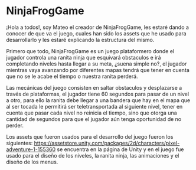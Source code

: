 # NinjaFrogGame
¡Hola a todos!, soy Mateo el creador de NinjaFrogGame, les estaré dando a conocer de que va el juego, cuales han sido los assets que he usado para desarrollarlo y les estaré explicando la estructura del mismo.

Primero que todo, NinjaFrogGame es un juego plataformero donde el jugador controla una ranita ninja que esquivará obstaculos e irá completando niveles hasta llegar a su meta, ¿suena simple no?, el jugador mientras vaya avanzando
por diferentes mapas tendrá que tener en cuenta que no se le acabe el tiempo o nuestra ranita perderá.

Las mecánicas del juego consisten en saltar obstaculos y desplazarse a través de plataformas, el jugador tiene 60 segundos para pasar de un nivel a otro, para ello la ranita debe llegar a una bandera que hay en el mapa que al ser tocada le permitirá ser teletransportada al siguiente nivel, tener en cuenta que pasar cada nivel no reinicia el tiempo, sino que otorga una cantidad de segundos para que el jugador aún tenga oportunidad de no perder.

Los assets que fueron usados para el desarrollo del juego fueron los siguientes:
https://assetstore.unity.com/packages/2d/characters/pixel-adventure-1-155360
se encuentra en la página de Unity y en el juego fue usado para el diseño de los niveles, la ranita ninja, las animaciones y el diseño de los menus.
